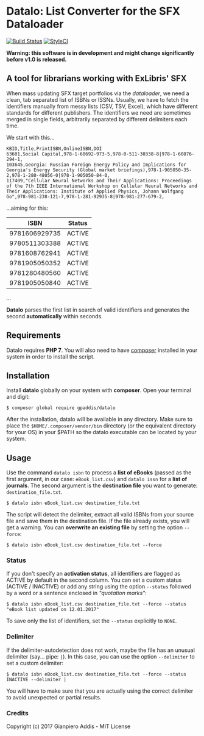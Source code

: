 # Datalo: List Converter for the SFX Dataloader
[![Build Status](https://travis-ci.org/gpaddis/datalo.svg?branch=master)](https://travis-ci.org/gpaddis/datalo)
[![StyleCI](https://styleci.io/repos/101515144/shield?branch=master)](https://styleci.io/repos/101515144)

**Warning: this software is in development and might change significantly before v1.0 is released.**

## A tool for librarians working with ExLibris' SFX
When mass updating SFX target portfolios via the *dataloader*, we need a clean, tab separated list of ISBNs or ISSNs.
Usually, we have to fetch the identifiers manually from messy lists (CSV, TSV, Excel), which have different standards for different publishers. The identifiers we need are sometimes merged in single fields, arbitrarily separated by different delimiters each time.

We start with this...

```
KBID,Title,PrintISBN,OnlineISBN,DOI
63601,Social Capital,978-1-60692-973-5,978-0-511-30338-8|978-1-60876-294-1,
103645,Georgia: Russian Foreign Energy Policy and Implications for Georgia's Energy Security (Global market briefings),978-1-905050-35-2,978-1-280-48056-0|978-1-905050-84-0,
117409,"Cellular Neural Networks and Their Applications: Proceedings of the 7th IEEE International Workshop on Cellular Neural Networks and Their Applications: Institute of Applied Physics, Johann Wolfgang Go",978-981-238-121-7,978-1-281-92935-8|978-981-277-679-2,
```

...aiming for this:

| ISBN | Status |
| ------ | ------ |
| 9781606929735 | ACTIVE |
| 9780511303388 | ACTIVE |
| 9781608762941 | ACTIVE |
| 9781905050352 | ACTIVE |
| 9781280480560 | ACTIVE |
| 9781905050840 | ACTIVE |
...

**Datalo** parses the first list in search of valid identifiers and generates the second **automatically** within seconds.

## Requirements
Datalo requires **PHP 7**.
You will also need to have [composer](https://getcomposer.org/) installed in your system in order to install the script.

## Installation
Install **datalo** globally on your system with **composer**. Open your terminal and digit:
```
$ composer global require gpaddis/datalo
```
After the installation, datalo will be available in any directory. Make sure to place the `$HOME/.composer/vendor/bin` directory (or the equivalent directory for your OS) in your $PATH so the datalo executable can be located by your system.

## Usage
Use the command `datalo isbn` to process a **list of eBooks** (passed as the first argument, in our case: `eBook_list.csv`) and `datalo issn` for a **list of journals**. The second argument is the **destination file** you want to generate: `destination_file.txt`.
```
$ datalo isbn eBook_list.csv destination_file.txt
```
The script will detect the delimiter, extract all valid ISBNs from your source file and save them in the destination file.
If the file already exists, you will get a warning. You can **overwrite an existing file** by setting the option `--force`:
```
$ datalo isbn eBook_list.csv destination_file.txt --force
```
### Status
If you don't specify an **activation status**, all identifiers are flagged as ACTIVE by default in the second column. You can set a custom status (ACTIVE / INACTIVE) or add any string using the option `--status` followed by a word or a sentence enclosed in *"quotation marks"*:
```
$ datalo isbn eBook_list.csv destination_file.txt --force --status "eBook list updated on 12.01.2017"
```
To save only the list of identifiers, set the `--status` explicitly to `NONE`.

### Delimiter
If the delimiter-autodetection does not work, maybe the file has an unusual delimiter (say... pipe: `|`). In this case, you can use the option `--delimiter` to set a custom delimiter:
```
$ datalo isbn eBook_list.csv destination_file.txt --force --status INACTIVE --delimiter |
```
You will have to make sure that you are actually using the correct delimiter to avoid unexpected or partial results.

### Credits
Copyright (c) 2017 Gianpiero Addis - MIT License
